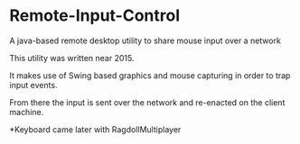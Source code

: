 # Remote-Input-Control
A java-based remote desktop utility to share mouse input over a network

This utility was written near 2015.

It makes use of Swing based graphics and mouse capturing in order to trap input events.

From there the input is sent over the network and re-enacted on the client machine.

*Keyboard came later with RagdollMultiplayer
